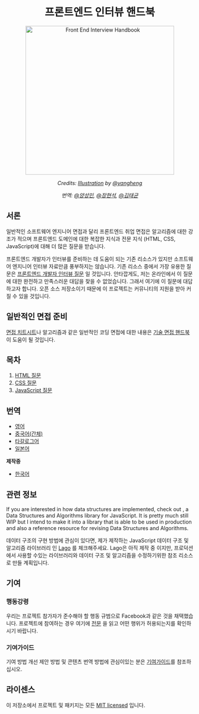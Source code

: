 <h1 align="center">프론트엔드 인터뷰 핸드북</h1>

<div align="center">
  <a href="https://dribbble.com/shots/4263961-Front-End-Interview-Scroll">
    <img src="https://cdn.rawgit.com/yangshun/front-end-interview-handbook/23d89c8/assets/scroll.svg" alt="Front End Interview Handbook" width="400"/>
    </a>
  <br>
  <p>
    <em>Credits: <a href="https://dribbble.com/shots/4263961-Front-End-Interview-Scroll">Illustration</a> by <a href="https://dribbble.com/yangheng">@yangheng</a>
    </em>
  </p>
  <p>
    <em>번역: <a href="https://github.com/ysm0622">@양성민</a>, <a href="https://github.com/devjang">@장현석</a>, <a href="https://github.com/tuhbm">@김태균</a>
    </em>
  </p>
</div>

## 서론

일반적인 소프트웨어 엔지니어 면접과 달리 프론트엔드 취업 면접은 알고리즘에 대한 강조가 적으며 프론트엔드 도메인에 대한 복잡한 지식과 전문 지식 (HTML, CSS, JavaScript)에 대해 더 많은 질문을 받습니다.

프론트엔드 개발자가 인터뷰를 준비하는 데 도움이 되는 기존 리소스가 있지만 소프트웨어 엔지니어 인터뷰 자료만큼 풍부하지는 않습니다. 기존 리소스 중에서 가장 유용한 질문은 [프론트엔드 개발자 인터뷰 질문](https://github.com/h5bp/Front-end-Developer-Interview-Questions) 일 것입니다. 안타깝게도, 저는 온라인에서 이 질문에 대한 완전하고 만족스러운 대답을 찾을 수 없었습니다. 그래서 여기에 이 질문에 대답하고자 합니다. 오픈 소스 저장소이기 때문에 이 프로젝트는 커뮤니티의 지원을 받아 커질 수 있을 것입니다.

## 일반적인 면접 준비

[면접 치트시트](https://github.com/yangshun/tech-interview-handbook/blob/master/preparing/cheatsheet.md)나 알고리즘과 같은 일반적인 코딩 면접에 대한 내용은 [기술 면접 핸드북](https://github.com/yangshun/tech-interview-handbook)이 도움이 될 것입니다.

## 목차

1. [HTML 질문](/questions/html-questions.md)
1. [CSS 질문](/questions/css-questions.md)
1. [JavaScript 질문](/questions/javascript-questions.md)

## 번역

* [영어](/README.md)
* [중국어(간체)](/Translations/Chinese/README.md)
* [타갈로그어](/Translations/Tagalog/README.md)
* [일본어](/Translations/Japanese/README.md)

**제작중**

* [한국어](/Translations/Korean/README.md)

## 관련 정보

If you are interested in how data structures are implemented, check out , a Data Structures and Algorithms library for JavaScript. It is pretty much still WIP but I intend to make it into a library that is able to be used in production and also a reference resource for revising Data Structures and Algorithms.

데이터 구조의 구현 방법에 관심이 있다면, 제가 제작하는 JavaScript 데이터 구조 및 알고리즘 라이브러리 인 [Lago](https://github.com/yangshun/lago) 를 체크해주세요. Lago은 아직 제작 중 이지만, 프로덕션에서 사용할 수있는 라이브러리와 데이터 구조 및 알고리즘을 수정하기위한 참조 리소스로 만들 계획입니다.

## 기여

### 행동강령

우리는 프로젝트 참가자가 준수해야 할 행동 규범으로 Facebook과 같은 것을 채택했습니다. 프로젝트에 참여하는 경우 여기에 [전문](https://code.facebook.com/codeofconduct) 을 읽고 어떤 행위가 허용되는지를 확인하시기 바랍니다.

### 기여가이드

기여 방법 개선 제안 방법 및 콘텐츠 번역 방법에 관심이있는 분은 [기여가이드](/CONTRIBUTING.md)를 참조하십시오.

## 라이센스

이 저장소에서 프로젝트 및 패키지는 모든 [MIT licensed](/LICENSE) 입니다.